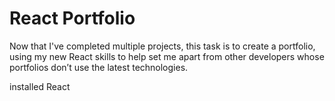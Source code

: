 # React Portfolio
Now that I've completed multiple projects, this task is to create a portfolio, using my new React skills to help set me apart from other developers whose portfolios don’t use the latest technologies.

installed React